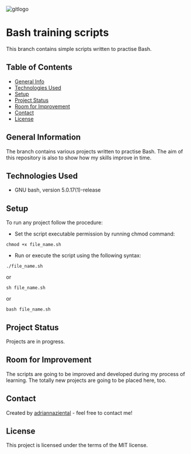 ![gitlogo](https://user-images.githubusercontent.com/97228833/170969092-dd81b03c-5a7b-46ad-907c-7e155d97db1b.png)
# Bash training scripts
This branch contains simple scripts written to practise Bash.


## Table of Contents
* [General Info](#general-information)
* [Technologies Used](#technologies-used)
* [Setup](#setup)
* [Project Status](#project-status)
* [Room for Improvement](#room-for-improvement)
* [Contact](#contact)
* [License](#license)


## General Information
The branch contains various projects written to practise Bash. The aim of this repository is also to show how my skills improve in time.


## Technologies Used
- GNU bash, version 5.0.17(1)-release


## Setup
To run any project follow the procedure:

- Set the script executable permission by running chmod command:

`chmod +x file_name.sh`

- Run or execute the script using the following syntax:

`./file_name.sh`

or

`sh file_name.sh`

or

`bash file_name.sh`


## Project Status
Projects are in progress.


## Room for Improvement
The scripts are going to be improved and developed during my process of learning. The totally new projects are going to be placed here, too.


## Contact
Created by [adriannaziental](https://www.github.com/adriannaziental) - feel free to contact me!


## License
This project is licensed under the terms of the MIT license.
